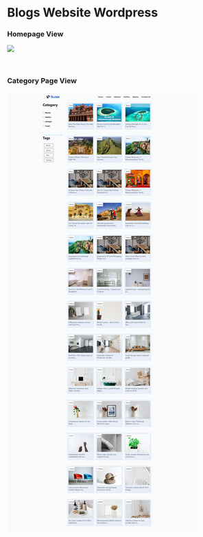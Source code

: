 
# Blogs Website Wordpress

### Homepage View
![](https://raw.githubusercontent.com/boffincoders/blogs-website/main/homepage.png) 
 
 <br/>
 
### Category Page View 
![](https://raw.githubusercontent.com/boffincoders/blogs-website/main/category.png) 

 
